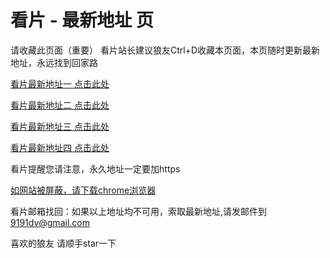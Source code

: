 # 看片 - 最新地址 页

请收藏此页面（重要）
看片站长建议狼友Ctrl+D收藏本页面，本页随时更新最新地址，永远找到回家路

[看片最新地址一 点击此处](https://91avi66.com) 

[看片最新地址二 点击此处](https://91avi61.com) 

[看片最新地址三 点击此处](https://91avi50.com) 

[看片最新地址四 点击此处](https://91avi27.com)  

看片提醒您请注意，永久地址一定要加https

[如网站被屏蔽，请下载chrome浏览器](https://8xe23.com/chrome_93.0.4577.82.apk) 

看片邮箱找回：如果以上地址均不可用，索取最新地址,请发邮件到 9191dv@gmail.com

喜欢的狼友 请顺手star一下
